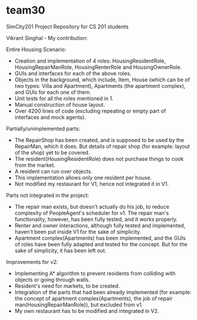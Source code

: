 team30
======

SimCity201 Project Repository for CS 201 students

Vikrant Singhal - My contribution:

Entire Housing Scenario:
+ Creation and implementation of 4 roles: HousingResidentRole, HousingRepairManRole, HousingRenterRole and HousingOwnerRole.
+ GUIs and interfaces for each of the above roles.
+ Objects in the background, which include, Item, House (which can be of two types: Villa and Apartment), Apartments (the apartment complex), and GUIs for each one of them.
+ Unit tests for all the roles mentioned in 1.
+ Manual construction of house layout.
+ Over 4200 lines of code (excluding repeating or empty part of interfaces and mock agents).

Partially/unimplemented parts:
+ The RepairShop has been created, and is supposed to be used by the RepairMan, which it does. But details of repair shop (for example: layout of the shop) yet to be covered.
+ The resident(HousingResidentRole) does not purchase things to cook from the market.
+ A resident can run over objects.
+ This implementation allows only one resident per house.
+ Not modified my restaurant for V1, hence not integrated it in V1.

Parts not integrated in the project:
+ The repair man exists, but doesn't actually do his job, to reduce complexity of PeopleAgent's scheduler for v1. The repair man's functionality, however, has been fully tested, and it works properly.
+ Renter and owner interactions, although fully tested and implemented, haven't been put inside V1 for the sake of simplicity.
+ Apartment complex(Apartments) has been implemented, and the GUIs of roles have been fully adapted and tested for the concept. But for the sake of simplicity, it has been left out.

Improvements for v2:
+ Implementing A* algorithm to prevent residents from colliding with objects or going through walls.
+ Resident's need for markets, to be created.
+ Integration of the parts that had been already implemented (for example: the concept of apartment complex(Apartments), the job of repair man(HousingRepairManRole)), but excluded from v1.
+ My own restaurant has to be modified and integrated in V2.
